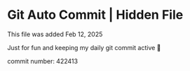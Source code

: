 # Git Auto Commit | Hidden File

This file was added Feb 12, 2025

Just for fun and keeping my daily git commit active 🤪

commit number: 422413
